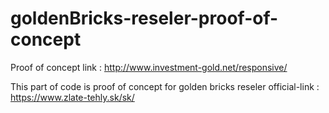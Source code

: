 # goldenBricks-reseler-proof-of-concept
Proof of concept link : http://www.investment-gold.net/responsive/



This part of code is proof of concept for golden bricks reseler
official-link : https://www.zlate-tehly.sk/sk/
